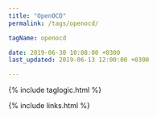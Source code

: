 ```yaml
---
title: "OpenOCD"
permalink: /tags/openocd/

tagName: openocd

date: 2019-06-30 10:08:00 +0300
last_updated: 2019-06-13 12:00:00 +0300

---
```

{% include taglogic.html %}

{% include links.html %}

